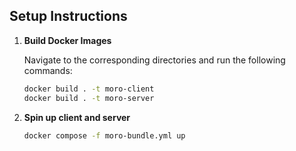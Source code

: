 ## Setup Instructions


1. **Build Docker Images**

   Navigate to the corresponding directories and run the following commands:

   ```bash
   docker build . -t moro-client
   docker build . -t moro-server
2. **Spin up client and server**

   ```bash
   docker compose -f moro-bundle.yml up
